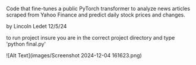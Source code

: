 Code that fine-tunes a public PyTorch transformer to analyze news articles scraped from Yahoo Finance and predict daily stock prices and changes.

by Lincoln Ledet
12/5/24

to run project insure you are in the correct project directory and type 'python final.py'

![Alt Text](images/Screenshot 2024-12-04 161623.png)
